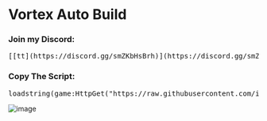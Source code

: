 # Vortex Auto Build

### Join my Discord:  
<pre>[[tt](https://discord.gg/smZKbHsBrh)](https://discord.gg/smZKbHsBrh)</pre>

### Copy The Script:
<pre>loadstring(game:HttpGet("https://raw.githubusercontent.com/infyiff/backup/main/dex.lua"))()</pre>

![image](https://github.com/user-attachments/assets/9af0703c-8c3f-4dc4-9ca6-6b3f5ee9bd8c)


